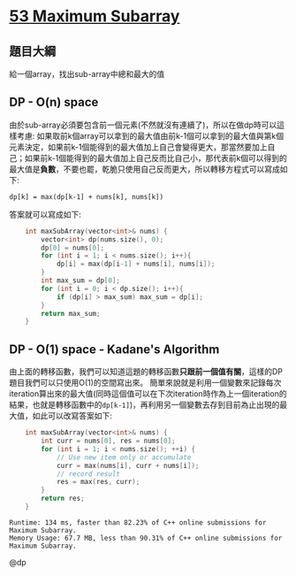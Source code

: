 # [53 Maximum Subarray](https://leetcode.com/problems/maximum-subarray/)

## 題目大綱
給一個array，找出sub-array中總和最大的值

## DP - O(n) space
由於sub-array必須要包含前一個元素(不然就沒有連續了)，所以在做dp時可以這樣考慮: 如果取前k個array可以拿到的最大值由前k-1個可以拿到的最大值與第k個元素決定，如果前k-1個能得到的最大值加上自己會變得更大，那當然要加上自己；如果前k-1個能得到的最大值加上自己反而比自己小，那代表前k個可以得到的最大值是**負數**，不要也罷，乾脆只使用自己反而更大，所以轉移方程式可以寫成如下:
```
dp[k] = max(dp[k-1] + nums[k], nums[k])
```

答案就可以寫成如下:
```cpp
    int maxSubArray(vector<int>& nums) {
        vector<int> dp(nums.size(), 0);
        dp[0] = nums[0];
        for (int i = 1; i < nums.size(); i++){
            dp[i] = max(dp[i-1] + nums[i], nums[i]);
        }
        int max_sum = dp[0];
        for (int i = 0; i < dp.size(); i++){
            if (dp[i] > max_sum) max_sum = dp[i];
        }
        return max_sum;
    }
```

## DP - O(1) space - Kadane's Algorithm
由上面的轉移函數，我們可以知道這題的轉移函數**只跟前一個值有關**，這樣的DP題目我們可以只使用O(1)的空間寫出來。
簡單來說就是利用一個變數來記錄每次iteration算出來的最大值(同時這個值可以在下次iteration時作為上一個iteration的結果，也就是轉移函數中的`dp[k-1]`)，再利用另一個變數去存到目前為止出現的最大值，如此可以改寫答案如下:
```cpp
    int maxSubArray(vector<int>& nums) {
        int curr = nums[0], res = nums[0];
        for (int i = 1; i < nums.size(); ++i) {
            // Use new item only or accumulate
            curr = max(nums[i], curr + nums[i]);
            // record result
            res = max(res, curr);
        }
        return res;
    }
```

```
Runtime: 134 ms, faster than 82.23% of C++ online submissions for Maximum Subarray.
Memory Usage: 67.7 MB, less than 90.31% of C++ online submissions for Maximum Subarray.
```

@dp
